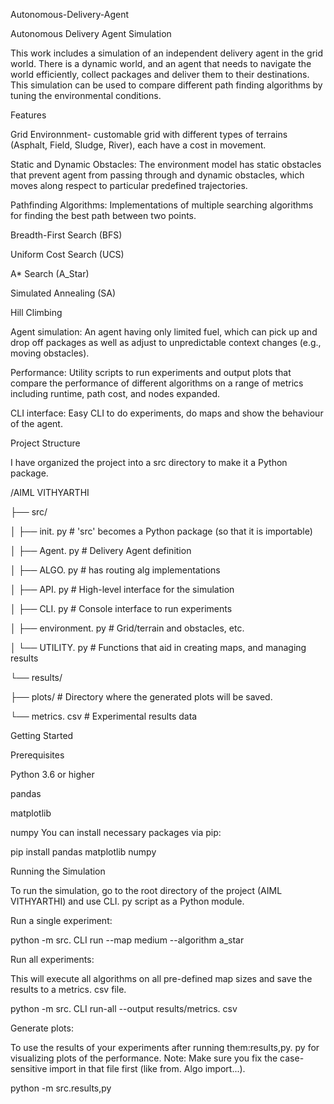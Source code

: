 Autonomous-Delivery-Agent

Autonomous Delivery Agent Simulation

This work includes a simulation of an independent delivery agent in the grid world. There is a dynamic world, and an agent that needs to navigate the world efficiently, collect packages and deliver them to their destinations. This simulation can be used to compare different path finding algorithms by tuning the environmental conditions.

Features

Grid Environnment- customable grid with different types of terrains (Asphalt, Field, Sludge, River), each have a cost in movement.

Static and Dynamic Obstacles: The environment model has static obstacles that prevent agent from passing through and dynamic obstacles, which moves along respect to particular predefined trajectories.

Pathfinding Algorithms: Implementations of multiple searching algorithms for finding the best path between two points.

Breadth-First Search (BFS)

Uniform Cost Search (UCS)

A* Search (A_Star)

Simulated Annealing (SA)

Hill Climbing

Agent simulation: An agent having only limited fuel, which can pick up and drop off packages as well as adjust to unpredictable context changes (e.g., moving obstacles).

Performance: Utility scripts to run experiments and output plots that compare the performance of different algorithms on a range of metrics including runtime, path cost, and nodes expanded.

CLI interface: Easy CLI to do experiments, do maps and show the behaviour of the agent.

Project Structure

I have organized the project into a src directory to make it a Python package.

/AIML VITHYARTHI

├── src/

│ ├── init. py # 'src' becomes a Python package (so that it is importable)

│ ├── Agent. py # Delivery Agent definition

│ ├── ALGO. py # has routing alg implementations

│ ├── API. py # High-level interface for the simulation

│ ├── CLI. py # Console interface to run experiments

│ ├── environment. py # Grid/terrain and obstacles, etc.

│ └── UTILITY. py # Functions that aid in creating maps, and managing results

└── results/

├── plots/ # Directory where the generated plots will be saved.

└── metrics. csv # Experimental results data

Getting Started

Prerequisites

Python 3.6 or higher

pandas

matplotlib

numpy
You can install necessary packages via pip:

pip install pandas matplotlib numpy

Running the Simulation

To run the simulation, go to the root directory of the project (AIML VITHYARTHI) and use CLI. py script as a Python module.

Run a single experiment:

python -m src. CLI run --map medium --algorithm a_star

Run all experiments:

This will execute all algorithms on all pre-defined map sizes and save the results to a metrics. csv file.

python -m src. CLI run-all --output results/metrics. csv

Generate plots:

To use the results of your experiments after running them:results,py. py for visualizing plots of the performance. Note: Make sure you fix the case-sensitive import in that file first (like from. Algo import...).

python -m src.results,py
